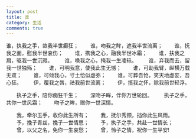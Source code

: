 ```yaml
---
layout: post
title: 谁
category: 生活
comments: true
---  
```

   
   谁，执我之手，敛我半世癫狂；
　　谁，吻我之眸，遮我半世流离；
　　谁，抚我之面，慰我半世哀伤；
　　谁，携我之心，融我半世冰霜；
　　谁，扶我之肩，驱我一世沉寂。
　　谁，唤我之心，掩我一生凌轹。
　　谁，弃我而去，留我一世独殇；
　　谁，可明我意，使我此生无憾；
　　谁，可助我臂，纵横万载无双；
　　谁，可倾我心，寸土恰似虚弥；
　　谁，可葬吾怆，笑天地虚妄，吾心狂。
　　伊，覆我之唇，祛我前世流离；
　　伊，揽我之怀，除我前世轻浮。

　　执子之手，陪你痴狂千生；
　　深吻子眸，伴你万世轮回。
　　执子之手，共你一世风霜；
　　吻子之眸，赠你一世深情。

　　我，牵尔玉手，收你此生所有；
　　我，抚尔秀颈，挡你此生风雨。
　　予，挽子青丝，挽子一世情思；
　　予，执子之手，共赴一世情长；
　　曾，以父之名，免你一生哀愁；
　　曾，怜子之情，祝你一生平安!
